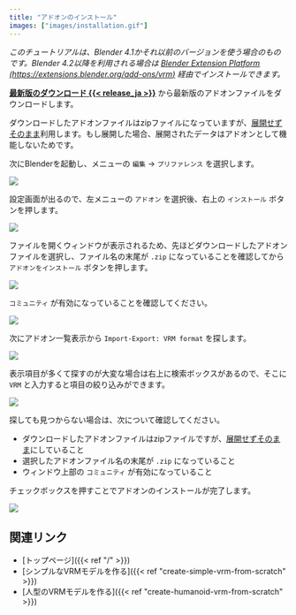 ```yaml
---
title: "アドオンのインストール"
images: ["images/installation.gif"]
---
```


*このチュートリアルは、Blender 4.1かそれ以前のバージョンを使う場合のものです。Blender 4.2以降を利用される場合は [Blender Extension Platform (https://extensions.blender.org/add-ons/vrm)](https://extensions.blender.org/add-ons/vrm) 経由でインストールできます。*

**[最新版のダウンロード {{< release_ja >}}](https://vrm-addon-for-blender.info/releases/VRM_Addon_for_Blender-release.zip)** から最新版のアドオンファイルをダウンロードします。

ダウンロードしたアドオンファイルはzipファイルになっていますが、<u>展開せずそのまま</u>利用します。もし展開した場合、展開されたデータはアドオンとして機能しないためです。

次にBlenderを起動し、メニューの `編集` → `プリファレンス` を選択します。

![](1.ja.png)

設定画面が出るので、左メニューの `アドオン` を選択後、右上の `インストール` ボタンを押します。

![](2.ja.png)

ファイルを開くウィンドウが表示されるため、先ほどダウンロードしたアドオンファイルを選択し、ファイル名の末尾が `.zip` になっていることを確認してから `アドオンをインストール` ボタンを押します。

![](3.ja.png)

`コミュニティ` が有効になっていることを確認してください。

![](4.ja.png)

次にアドオン一覧表示から `Import-Export: VRM format` を探します。

![](5.ja.png)

表示項目が多くて探すのが大変な場合は右上に検索ボックスがあるので、そこに `VRM` と入力すると項目の絞り込みができます。

![](6.ja.png)

探しても見つからない場合は、次について確認してください。

- ダウンロードしたアドオンファイルはzipファイルですが、<u>展開せずそのまま</u>にしていること
- 選択したアドオンファイル名の末尾が `.zip` になっていること
- ウィンドウ上部の `コミュニティ` が有効になっていること

チェックボックスを押すことでアドオンのインストールが完了します。

![](7.ja.png)

## 関連リンク

- [トップページ]({{< ref "/" >}})
- [シンプルなVRMモデルを作る]({{< ref "create-simple-vrm-from-scratch" >}})
- [人型のVRMモデルを作る]({{< ref "create-humanoid-vrm-from-scratch" >}})
